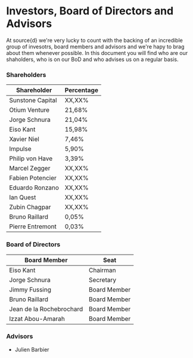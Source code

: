 # Investors, Board of Directors and Advisors
At source{d} we're very lucky to count with the backing of an incredible group of invesotrs, board members and advisors and we're hapy to brag about them whenever possible. In this document you will find who are our shaholders, who is on our BoD and who advises us on a regular basis.<br>
### Shareholders
Shareholder | Percentage
------------|------------
Sunstone Capital | XX,XX%
Otium Venture | 21,68%
Jorge Schnura | 21,04%
Eiso Kant | 15,98%
Xavier Niel | 7,46%
Impulse | 5,90%
Philip von Have | 3,39%
Marcel Zegger | XX,XX%
Fabien Potencier | XX,XX%
Eduardo Ronzano | XX,XX%
Ian Quest | XX,XX%
Zubin Chagpar | XX,XX%
Bruno Raillard | 0,05%
Pierre Entremont | 0,03%

### Board of Directors
Board Member | Seat
-------------|-------------
Eiso Kant | Chairman
Jorge Schnura | Secretary
Jimmy Fussing | Board Member
Bruno Raillard | Board Member
Jean de la Rochebrochard | Board Member
Izzat Abou-Amarah | Board Member

### Advisors
* Julien Barbier

